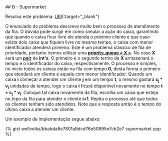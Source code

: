 <div id="supermarket">
 
 </div>
## B - Supermarket

Resolva este problema:
[URI][uri-2065]{:target="_blank"}

O enunciado do problema descreve muito bem o processo de atendimento da fila. O dúvida pode surgir em como simular a ação do caixa, garantindo que quando o caixa ficar livre ele atenda o próximo cliente e que caso exista dois caixa que fiquem livre no mesmo tempo, o caixa com menor identificador atenderá primeiro. Este é um problema clássico de fila de prioridade, portanto iremos utilizar uma <a href="http://www.cplusplus.com/reference/queue/priority_queue/"><b>priority_queue < X ></b></a>. No caso <b>X</b> será um <a href="http://www.cplusplus.com/reference/utility/pair/"><b>pair</b></a> de <b>int's</b>. O primeiro e o segundo termo de <b>X</b> armazenará o tempo e o identificador do caixa, respectivamente. O processo é simples, no inicio todos os caixas estão na fila com tempo <b>0</b>, desta forma o primeiro que atenderá um cliente é aquele com menor identificador. Quando um caixa <b>i</b> começar a atender um  cliente <b>j</b> em um tempo <b>t</b>, o mesmo gastará <b>c<sub>j</sub> * v<sub>i</sub></b> unidades de tempo, logo o caixa <b>i</b> ficará disponível novamente no tempo <b>t + <b>c<sub>j</sub> * v<sub>i</sub></b></b>. Coloque tal caixa novamente da fila, escolha um caixa que esteja no topo da fila para atender o cliente <b>i+1</b>. Repita o processo até que todos os clientes tenham sido atendidos. Note que a resposta então é o tempo do último caixa a atender um cliente.

Um exemplo de implementação segue abaixo:

{% gist wellvolks/bbabda6e7801a9dcd76e50995e7cb2e7 supermarket.cpp %}


[uri-2065]:		https://www.urionlinejudge.com.br/judge/pt/problems/view/2065
